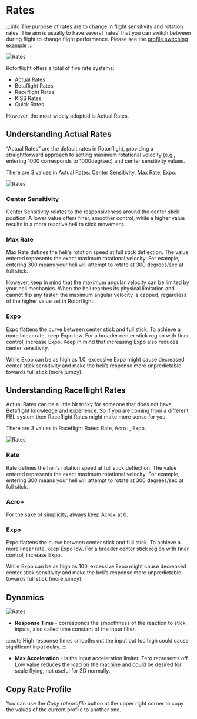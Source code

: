# Rates

:::info
The purpose of rates are to change in flight sensitivity and rotation rates. The aim is usually to have several 'rates' that you can switch between during flight to change flight performance. Please see the [profile switching example](../../setup/profile-switching-example.md)
:::

![Rates](../img/rates-main.png)

Rotorflight offers a total of five rate systems:

* Actual Rates
* Betaflight Rates
* Raceflight Rates
* KISS Rates
* Quick Rates

However, the most widely adopted is Actual Rates.

## Understanding Actual Rates

“Actual Rates” are the default rates in Rotorflight, providing a straightforward approach to setting maximum rotational velocity (e.g., entering 1000 corresponds to 1000deg/sec) and center sensitivity values.

There are 3 values in Actual Rates: Center Sensitivity, Max Rate, Expo.

![Rates](../img/rates-actual.png)

### Center Sensitivity

Center Sensitivity relates to the responsiveness around the center stick position. A lower value offers finer, smoother control, while a higher value results in a more reactive heli to stick movement.

### Max Rate

Max Rate defines the heli's rotation speed at full stick deflection. The value entered represents the exact maximum rotational velocity. For example, entering 300 means your heli will attempt to rotate at 300 degrees/sec at full stick.

However, keep in mind that the maximum angular velocity can be limited by your heli mechanics. When the heli reaches its physical limitation and cannot flip any faster, the maximum angular velocity is capped, regardless of the higher value set in Rotorflight.

### Expo

Expo flattens the curve between center stick and full stick. To achieve a more linear rate, keep Expo low. For a broader center stick region with finer control, increase Expo. Keep in mind that increasing Expo also reduces center sensitivity.

While Expo can be as high as 1.0, excessive Expo might cause decreased center stick sensitivity and make the heli’s response more unpredictable towards full stick (more jumpy).

## Understanding Raceflight Rates

Actual Rates can be a little bit tricky for someone that does not have Betaflight knowledge and experience. So if you are coming from a different FBL system then Raceflight Rates might make more sense for you.

There are 3 values in Raceflight Rates: Rate, Acro+, Expo.

![Rates](../img/rates-raceflight.png)

### Rate

Rate defines the heli's rotation speed at full stick deflection. The value entered represents the exact maximum rotational velocity. For example, entering 300 means your heli will attempt to rotate at 300 degrees/sec at full stick.

### Acro+

For the sake of simplicity, always keep Acro+ at 0.

### Expo

Expo flattens the curve between center stick and full stick. To achieve a more linear rate, keep Expo low. For a broader center stick region with finer control, increase Expo.

While Expo can be as high as 100, excessive Expo might cause decreased center stick sensitivity and make the heli’s response more unpredictable towards full stick (more jumpy).

## Dynamics

![Rates](../img/rates-dynamics.png)

* **Response Time** - corresponds the smoothness of the reaction to stick inputs, also called  time constant of the input filter.

:::note
High response times smooths out the input but too high could cause significant input delay.
:::

* **Max Acceleration** - is the input acceleration limiter. Zero represents off. Low value reduces the load on the machine and could be desired for scale flying, not useful for 3D normally.

## Copy Rate Profile

You can use the *Copy rateprofile* button at the upper right corner to copy the values of the current profile to another one.
